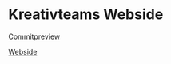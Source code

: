# Kreativteams Webside 

[Commitpreview](https://kreativteam.netlify.com/) 

[Webside](www.kreinn.de)
